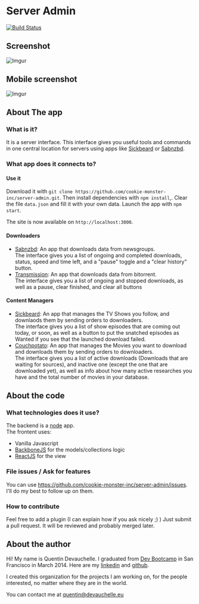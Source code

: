 # Server Admin
[![Build Status](https://travis-ci.org/cookie-monster-inc/server-admin.svg?branch=master)](https://travis-ci.org/cookie-monster-inc/server-admin)
## Screenshot
![Imgur](http://imgur.com/Zv0b6Sw.jpg)

## Mobile screenshot
![Imgur](http://i.imgur.com/o09AI1S.jpg)

## About The app
### What is it?
It is a server interface. This interface gives you useful tools and commands in one central location for servers using apps like [Sickbeard](http://sickbeard.com/) or [Sabnzbd](http://sabnzbd.org/).

### What app does it connects to?
#### Use it
Download it with ```git clone https://github.com/cookie-monster-inc/server-admin.git```.
Then install dependencies with ```npm install```,.
Clear the file ```data.json``` and fill it with your own data.
Launch the app with ```npm start```.

The site is now available on ```http://localhost:3000```.

#### Downloaders
* [Sabnzbd](http://sabnzbd.org/): An app that downloads data from newsgroups.  
The interface gives you a list of ongoing and completed downloads, status, speed and time left, and a "pause" toggle and a "clear history" button.
* [Transmission](http://www.transmissionbt.com/): An app that downloads data from bitorrent.  
The interface gives you a list of ongoing and stopped downloads, as well as a pause, clear finished, and clear all buttons

#### Content Managers
* [Sickbeard](http://sickbeard.com/): An app that manages the TV Shows you follow, and downlaods them by sending orders to downloaders.  
The interface gives you a list of show episodes that are coming out today, or soon, as well as a button to put the snatched episodes as Wanted if you see that the launched download failed.
* [Couchpotato](https://couchpota.to): An app that manages the Movies you want to download and downloads them by sending orders to downloaders.  
The interface gives you a list of active downloads (Downloads that are waiting for sources), and inactive one (except the one that are downloaded yet), as well as info about how many active researches you have and the total number of movies in your database.

## About the code
### What technologies does it use?
The backend is a [node](http://nodejs.org) app.  
The frontent uses:  
  * Vanilla Javascript
  * [BackboneJS](http://backbonejs.org) for the models/collections logic
  * [ReactJS](http://facebook.github.io/react/) for the view

### File issues / Ask for features
You can use https://github.com/cookie-monster-inc/server-admin/issues.
I'll do my best to follow up on them.

### How to contribute
Feel free to add a plugin (I can explain how if you ask nicely ;) )
Just submit a pull request. It will be reviewed and probably merged later.

## About the author
Hi! My name is Quentin Devauchelle. I graduated from [Dev Bootcamp](http://devbootcamp.com/) in San Francisco in March 2014. 
Here are my [linkedin](http://linkedin.com/in/quentindevauchelle/) and [github](https://github.com/Qt-dev/). 

I created this organization for the projects I am working on, for the people interested, no matter where they are in the world.

You can contact me at [quentin@devauchelle.eu](quentin@devauchelle.eu)
